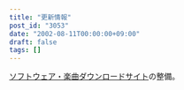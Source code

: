 ```yaml
---
title: "更新情報"
post_id: "3053"
date: "2002-08-11T00:00:00+09:00"
draft: false
tags: []
---
```



[ソフトウェア・楽曲ダウンロードサイト](/category/products)の整備。
